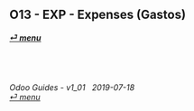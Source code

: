 ## O13 - EXP - Expenses (Gastos)
#### [_&#x23CE; menu_](//README.md)<br><br>

	
###### <br><br>Odoo Guides - v1_01 &nbsp; 2019-07-18<br>[_&#x23CE; menu_](//README.md)<br><br>
